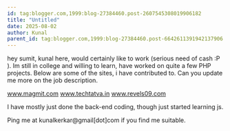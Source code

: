 ```yaml
---
id: tag:blogger.com,1999:blog-27384460.post-2607545308019906182
title: "Untitled"
date: 2025-08-02
author: Kunal
parent_id: tag:blogger.com,1999:blog-27384460.post-6642611391942137906
---
```


hey sumit,
kunal here, would certainly like to work (serious need of cash :P ). Im still in college and willing to learn, have worked on quite a few PHP projects. Below are some of the sites, i have contributed to. Can you update me more on the job description. 

www.magmit.com
www.techtatva.in
www.revels09.com

I have mostly just done the back-end coding, though just started learning js.

Ping me at kunalkerkar@gmail[dot]com if you find me suitable.